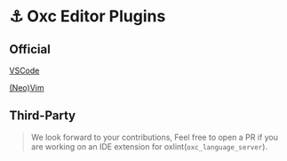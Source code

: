 # ⚓ Oxc Editor Plugins

## Official

[VSCode](https://github.com/oxc-project/oxc/tree/main/editors/vscode)

[(Neo)Vim](https://github.com/oxc-project/coc-oxc)

## Third-Party

> We look forward to your contributions, Feel free to open a PR if you are working on an IDE extension for oxlint(`oxc_language_server`).
